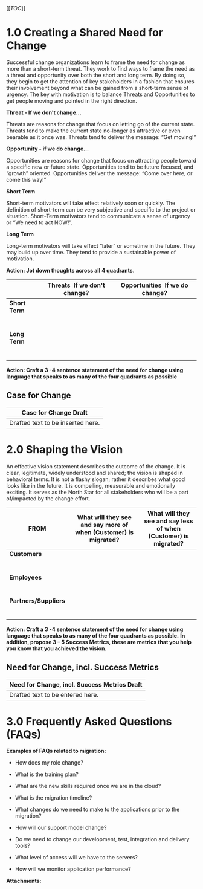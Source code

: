   

  

|    |    |    |    |
| --- | --- | --- | --- |

  

  

[[_TOC_]]

**1.0 Creating a Shared Need for Change**
=========================================

Successful change organizations learn to frame the need for change as more than a short-term threat. They work to find ways to frame the need as a threat and opportunity over both the short and long term. By doing so, they begin to get the attention of key stakeholders in a fashion that ensures their involvement beyond what can be gained from a short-term sense of urgency. The key with motivation is to balance Threats and Opportunities to get people moving and pointed in the right direction.

**Threat - If we don't change…**

Threats are reasons for change that focus on letting go of the current state. Threats tend to make the current state no-longer as attractive or even bearable as it once was. Threats tend to deliver the message: “Get moving!”

**Opportunity - if we do change…**

Opportunities are reasons for change that focus on attracting people toward a specific new or future state. Opportunities tend to be future focused, and “growth” oriented. Opportunities deliver the message: “Come over here, or come this way!”

**Short Term**

Short-term motivators will take effect relatively soon or quickly. The definition of short-term can be very subjective and specific to the project or situation. Short-Term motivators tend to communicate a sense of urgency or “We need to act NOW!”.

**Long Term**

Long-term motivators will take effect “later” or sometime in the future. They may build up over time. They tend to provide a sustainable power of motivation.

  

**Action: Jot down thoughts across all 4 quadrants.**

|     |   **Threats**   **If we don't change?**   |   Opportunities   If we do change?   |
| --- | --- | --- |
| **Short Term**                      |     |     |
|     |     |
|     |     |
|     |     |
|     |     |
|     |     |
|     |     |
| **Long Term** |     |     |
|     |     |
|     |     |
|     |     |
|     |     |
|     |     |
|     |     |

  

**Action: Craft a 3 -4 sentence statement of the need for change using language that speaks to as many of the four quadrants as possible**

**Case for Change**
-------------------

| Case for Change Draft |
| --- |
| Drafted text to be inserted here. |

  

**2.0 Shaping the Vision**
==========================

An effective vision statement describes the outcome of the change. It is clear, legitimate, widely understood and shared; the vision is shaped in behavioral terms. It is not a flashy slogan; rather it describes what good looks like in the future. It is compelling, measurable and emotionally exciting. It serves as the North Star for all stakeholders who will be a part of/impacted by the change effort.

| **FROM** | What will they see and say more of when (Customer) is migrated? | What will they see and say less of when (Customer) is migrated? |
| --- | --- | --- |
| **Customers**                      |     |     |
|     |     |
|     |     |
|     |     |
|     |     |
|     |     |
|     |     |
| **Employees**                      |     |     |
|     |     |
|     |     |
|     |     |
|     |     |
|     |     |
|     |     |
| **Partners/Suppliers**                |     |     |
|     |     |
|     |     |
|     |     |
|     |     |
|     |     |
|     |     |

  

**Action: Craft a 3 -4 sentence statement of the need for change using language that speaks to as many of the four quadrants as possible.** **In addition, propose 3 – 5 Success Metrics, these are metrics that you help you know that you achieved the vision.**

Need for Change, incl. Success Metrics
--------------------------------------

| **Need for Change, incl. Success Metrics Draft** |
| --- |
| Drafted text to be entered here. |

  

**3.0 Frequently Asked Questions (FAQs)**
=========================================

**Examples of FAQs related to migration:**

*   How does my role change?
    
*   What is the training plan?
    
*   What are the new skills required once we are in the cloud?
    
*   What is the migration timeline?
    
*   What changes do we need to make to the applications prior to the migration?
    
*   How will our support model change?
    
*   Do we need to change our development, test, integration and delivery tools?
    
*   What level of access will we have to the servers?
    
*   How will we monitor application performance?

 **Attachments:** 


